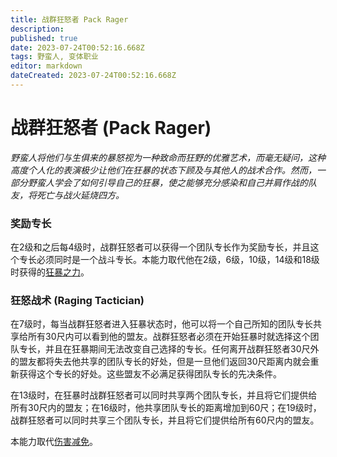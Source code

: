 ```yaml
---
title: 战群狂怒者 Pack Rager
description: 
published: true
date: 2023-07-24T00:52:16.668Z
tags: 野蛮人, 变体职业
editor: markdown
dateCreated: 2023-07-24T00:52:16.668Z
---
```


# 战群狂怒者 (Pack Rager)
*野蛮人将他们与生俱来的暴怒视为一种致命而狂野的优雅艺术，而毫无疑问，这种高度个人化的表演极少让他们在狂暴的状态下顾及与其他人的战术合作。然而，一部分野蛮人学会了如何引导自己的狂暴，使之能够充分感染和自己并肩作战的队友，将死亡与战火延烧四方。*

### 奖励专长
在2级和之后每4级时，战群狂怒者可以获得一个团队专长作为奖励专长，并且这个专长必须同时是一个战斗专长。本能力取代他在2级，6级，10级，14级和18级时获得的[狂暴之力](/野蛮人#狂暴之力-rage-powers-ex)。

### 狂怒战术 (Raging Tactician)
在7级时，每当战群狂怒者进入狂暴状态时，他可以将一个自己所知的团队专长共享给所有30尺内可以看到他的盟友。战群狂怒者必须在开始狂暴时就选择这个团队专长，并且在狂暴期间无法改变自己选择的专长。任何离开战群狂怒者30尺外的盟友都将失去他共享的团队专长的好处，但是一旦他们返回30尺距离内就会重新获得这个专长的好处。这些盟友不必满足获得团队专长的先决条件。

在13级时，在狂暴时战群狂怒者可以同时共享两个团队专长，并且将它们提供给所有30尺内的盟友；在16级时，他共享团队专长的距离增加到60尺；在19级时，战群狂怒者可以同时共享三个团队专长，并且将它们提供给所有60尺内的盟友。

本能力取代[伤害减免](/野蛮人#伤害减免-damage-reduction-ex)。